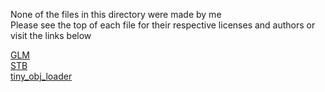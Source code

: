 None of the files in this directory were made by me  
Please see the top of each file for their respective licenses and authors or visit the links below

[GLM](https://glm.g-truc.net/0.9.9/index.html)  
[STB](https://github.com/nothings/stb)  
[tiny_obj_loader](https://github.com/syoyo/tinyobjloader)